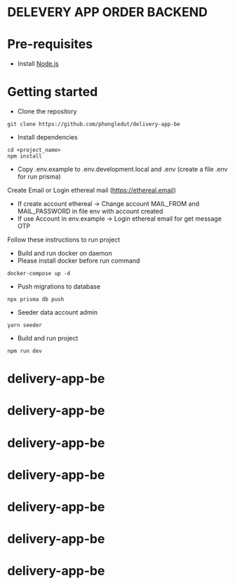 # DELEVERY APP ORDER BACKEND

# Pre-requisites

- Install [Node.js](https://nodejs.org/en/)

# Getting started

- Clone the repository

```
git clone https://github.com/phongledut/delivery-app-be
```

- Install dependencies

```
cd <project_name>
npm install
```
- Copy .env.example to .env.development.local and .env (create a file .env for run prisma)

Create Email or Login ethereal mail (https://ethereal.email)
- If create account ethereal -> Change account MAIL_FROM and MAIL_PASSWORD in file env with account created
- If use Account in env.example -> Login ethereal email for get message OTP

Follow these instructions to run project
- Build and run docker on daemon
- Please install docker before run command

```
docker-compose up -d
```

- Push migrations to database

```
npx prisma db push
```

- Seeder data account admin 

```
yarn seeder
```

- Build and run project

```
npm run dev
```
# delivery-app-be
# delivery-app-be
# delivery-app-be
# delivery-app-be
# delivery-app-be
# delivery-app-be
# delivery-app-be
